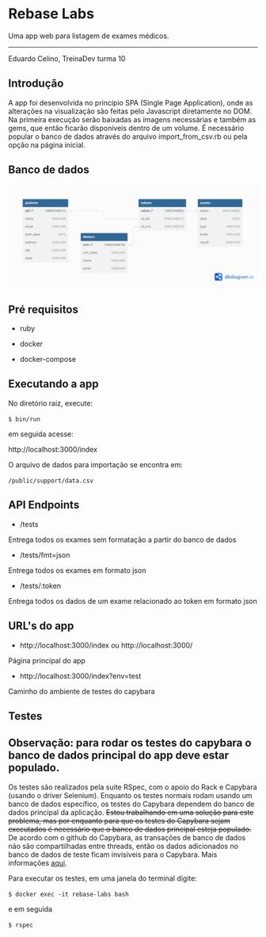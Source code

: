 # Rebase Labs

Uma app web para listagem de exames médicos.

---

Eduardo Celino, TreinaDev turma 10

## Introdução

A app foi desenvolvida no princípio SPA (Single Page Application), onde as alterações na visualização são feitas pelo Javascript diretamente no DOM. Na primeira execução serão baixadas as imagens necessárias e também as gems, que então ficarão disponíveis dentro de um volume. É necessário popular o banco de dados através do arquivo import_from_csv.rb ou pela opção na página inicial.

## Banco de dados

![imagem bd](/internal/rebase_labs.png)

## Pré requisitos

- ruby

- docker

- docker-compose

## Executando a app

No diretório raiz, execute:

`$ bin/run`

em seguida acesse:

http://localhost:3000/index

O arquivo de dados para importação se encontra em:

`/public/support/data.csv`

## API Endpoints

- /tests

Entrega todos os exames sem formatação a partir do banco de dados

- /tests/fmt=json

Entrega todos os exames em formato json

- /tests/:token

Entrega todos os dados de um exame relacionado ao token em formato json

## URL's do app

- http://localhost:3000/index ou http://localhost:3000/

Página principal do app

- http://localhost:3000/index?env=test

Caminho do ambiente de testes do capybara

## Testes

## Observação: para rodar os testes do capybara o banco de dados principal do app deve estar populado.

Os testes são realizados pela suite RSpec, com o apoio do Rack e Capybara (usando o driver Selenium). Enquanto os testes normais rodam usando um banco de dados específico, os testes do Capybara dependem do banco de dados principal da aplicação. ~~Estou trabalhando em uma solução para este problema, mas por enquanto para que os testes do Capybara sejam executados é necessário que o banco de dados principal esteja populado.~~ De acordo com o github do Capybara, as transações de banco de dados não são compartilhadas entre threads, então os dados adicionados no banco de dados de teste ficam invisíveis para o Capybara. Mais informações [aqui](https://github.com/teamcapybara/capybara#transactions-and-database-setup).

Para executar os testes, em uma janela do terminal digite:

`$ docker exec -it rebase-labs bash`

e em seguida

`$ rspec`